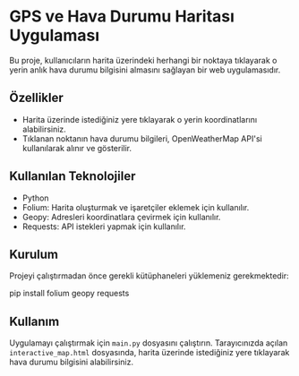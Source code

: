 # GPS ve Hava Durumu Haritası Uygulaması

Bu proje, kullanıcıların harita üzerindeki herhangi bir noktaya tıklayarak o yerin anlık hava durumu bilgisini almasını sağlayan bir web uygulamasıdır.

## Özellikler

- Harita üzerinde istediğiniz yere tıklayarak o yerin koordinatlarını alabilirsiniz.
- Tıklanan noktanın hava durumu bilgileri, OpenWeatherMap API'si kullanılarak alınır ve gösterilir.

## Kullanılan Teknolojiler

- Python
- Folium: Harita oluşturmak ve işaretçiler eklemek için kullanılır.
- Geopy: Adresleri koordinatlara çevirmek için kullanılır.
- Requests: API istekleri yapmak için kullanılır.

## Kurulum

Projeyi çalıştırmadan önce gerekli kütüphaneleri yüklemeniz gerekmektedir:


pip install folium geopy requests


## Kullanım

Uygulamayı çalıştırmak için `main.py` dosyasını çalıştırın. Tarayıcınızda açılan `interactive_map.html` dosyasında, harita üzerinde istediğiniz yere tıklayarak hava durumu bilgisini alabilirsiniz.
